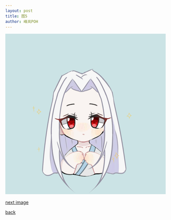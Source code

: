 ```yaml
---
layout: post
title: 图5
author: 峰岚POH
---
```


![image5](https://raw.githubusercontent.com/allforyanchen/allforyanchen.github.io/master/images/POH/5.gif)


[next image](https://allforyanchen.github.io/2021/01/06/post-62-image6.html)

[back](https://allforyanchen.github.io/)
